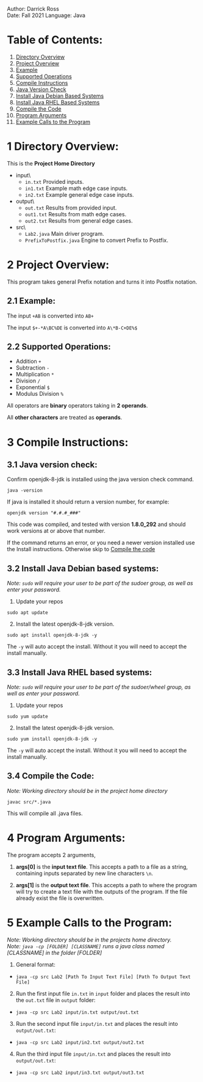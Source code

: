 Author: Darrick Ross  
Date: Fall 2021
Language: Java


# Table of Contents: <a name="table_of_contents"></a>
1. [Directory Overview](#directory_overview)
2. [Project Overview](#project_overview)
  1. [Example](#example)
  2. [Supported Operations](#supported_operations)
3. [Compile Instructions](#compile_instruction)
  1. [Java Version Check](#java_version)
  2. [Install Java Debian Based Systems](#install_debian)
  3. [Install Java RHEL Based Systems](#install_rhel)
  4. [Compile the Code](#compile_the_code)
4. [Program Arguments](#program_arguments)
5. [Example Calls to the Program](#example_calls)



# 1 Directory Overview: <a name="directory_overview"></a>

This is the **Project Home Directory**

+ input\
  - `in.txt`                Provided inputs.
  - `in1.txt`               Example math edge case inputs.
  - `in2.txt`               Example general edge case inputs.
+ output\
  - `out.txt`               Results from provided input.
  - `out1.txt`              Results from math edge cases.
  - `out2.txt`              Results from general edge cases.
+ src\
  - `Lab2.java`             Main driver program.
  - `PrefixToPostfix.java`  Engine to convert Prefix to Postfix.



# 2 Project Overview: <a name="project_overview"></a>

This program takes general Prefix notation and turns it into Postfix notation.


## 2.1 Example: <a name="example"></a>

The input `+AB` is converted into `AB+`

The input `$+-*A\BC%DE` is converted into `A\*B-C+DE%$`


## 2.2 Supported Operations: <a name="supported_operations"></a>
- Addition `+`
- Subtraction `-`
- Multiplication `*`
- Division `/`
- Exponential `$`
- Modulus Division `%`

All operators are **binary** operators taking in **2 operands**.

All **other characters** are treated as **operands**.


# 3 Compile Instructions: <a name="compile_instruction"></a>

## 3.1 Java version check: <a name="java_version"></a>
Confirm openjdk-8-jdk is installed using the java version check command.

  `java -version`

If java is installed it should return a version number, for example:

  `openjdk version "#.#.#_###"`

This code was compiled, and tested with version **1.8.0_292** and should work
versions at or above that number.

If the command returns an error, or you need a newer version installed use the
Install instructions. Otherwise skip to [Compile the code](#compile_the_code)

## 3.2 Install Java Debian based systems: <a name="install_debian"></a>
*Note: `sudo` will require your user to be part of the sudoer group, as well as*
*enter your password.*

1. Update your repos

  `sudo apt update`

2. Install the latest openjdk-8-jdk version.

  `sudo apt install openjdk-8-jdk -y`

  The `-y` will auto accept the install. Without it you will need to accept the
  install manually.

## 3.3 Install Java RHEL based systems: <a name="install_rhel"></a>
*Note: `sudo` will require your user to be part of the sudoer/wheel group, as*
*well as enter your password.*

1. Update your repos

  `sudo yum update`

2. Install the latest openjdk-8-jdk version.

  `sudo yum install openjdk-8-jdk -y`

  The `-y` will auto accept the install. Without it you will need to accept the
  install manually.

## 3.4 Compile the Code: <a name="compile_the_code"></a>
  *Note: Working directory should be in the project home directory*

  `javac src/*.java`

  This will compile all .java files.


# 4 Program Arguments: <a name="program_arguments"></a>
  The program accepts 2 arguments,

1. **args[0]** is the **input text file**. This accepts a path to a file as a
  string, containing inputs separated by new line characters `\n`.

2. **args[1]** is the **output text file**. This accepts a path to where the
  program will try to create a text file with the outputs of the program. If
  the file already exist the file is overwritten.

# 5 Example Calls to the Program: <a name="example_calls"></a>
  *Note: Working directory should be in the projects home directory.*  
  *Note: `java -cp [FOLDER] [CLASSNAME]` runs a java class named [CLASSNAME] in*
  *the folder [FOLDER]*

1. General format:

  - `java -cp src Lab2 [Path To Input Text File] [Path To Output Text File]`


2. Run the first input file `in.txt` in `input` folder and places the result
  into the `out.txt` file in `output` folder:

  - `java -cp src Lab2 input/in.txt output/out.txt`


3. Run the second input file `input/in.txt` and places the result into
  `output/out.txt`:

  - `java -cp src Lab2 input/in2.txt output/out2.txt`


4. Run the third input file `input/in.txt` and places the result into
  `output/out.txt`:

  - `java -cp src Lab2 input/in3.txt output/out3.txt`
